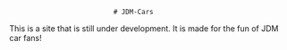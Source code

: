                               # JDM-Cars
This is a site that is still under development. It is made for the fun of JDM car fans!
